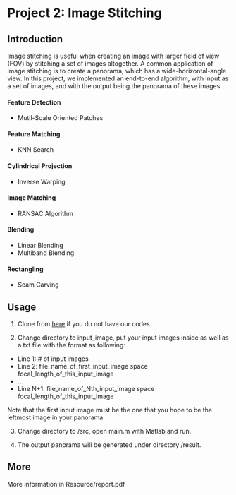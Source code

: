 # Project 2: Image Stitching

## Introduction
Image stitching is useful when creating an image with larger field of view (FOV) by stitching a set of images altogether. A common application of image stitching is to create a panorama, which has a wide-horizontal-angle view. In this project, we implemented an end-to-end algorithm, with input as a set of images, and with the output being the panorama of these images.

#### Feature Detection
- Mutil-Scale Oriented Patches 

#### Feature Matching 
- KNN Search

#### Cylindrical Projection
- Inverse Warping

#### Image Matching
- RANSAC Algorithm

#### Blending
- Linear Blending
- Multiband Blending

#### Rectangling
- Seam Carving

## Usage

1. Clone from [here](https://github.com/awinder0230/2017-Spring-Digital-Visual-Effect) if you do not have our codes.

2. Change directory to input_image, put your input images inside as well as a txt file with the format as following:
- Line 1: # of input images 
- Line 2: file_name_of_first_input_image space focal_length_of_this_input_image
- …
- Line N+1: file_name_of_Nth_input_image space focal_length_of_this_input_image

Note that the first input image must be the one that you hope to be the leftmost image in your panorama.

3. Change directory to /src, open main.m with Matlab and run.

4. The output panorama will be generated under directory /result.

## More
More information in Resource/report.pdf
